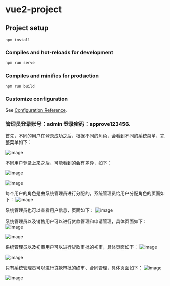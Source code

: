 # vue2-project

## Project setup
```
npm install
```

### Compiles and hot-reloads for development
```
npm run serve
```

### Compiles and minifies for production
```
npm run build
```

### Customize configuration
See [Configuration Reference](https://cli.vuejs.org/config/).


### 管理员登录账号：admin  登录密码：approve123456.
首先，不同的用户在登录成功之后，根据不同的角色，会看到不同的系统菜单，完整菜单如下：

![image](https://github.com/nanapre/vue2/assets/171127789/517e7014-38a3-4953-a0b9-ac722b799444)

不同用户登录上来之后，可能看到的会有差异，如下：

![image](https://github.com/nanapre/vue2/assets/171127789/a7869762-583a-4b1b-a898-fcd06fc34a31)

![image](https://github.com/nanapre/vue2/assets/171127789/3aab9ae6-3be0-4bea-806b-d3b20dcec5a7)

每个用户的角色是由系统管理员进行分配的，系统管理员给用户分配角色的页面如下：
![image](https://github.com/nanapre/vue2/assets/171127789/bfd3d7e5-812c-4641-8496-361998b050f1)

系统管理员也可以查看用户信息，页面如下：
![image](https://github.com/nanapre/vue2/assets/171127789/f55e344b-78c9-4077-9056-514829ec0712)

系统管理员以及销售用户可以进行贷款管理和申请管理，具体页面如下：
![image](https://github.com/nanapre/vue2/assets/171127789/2257e700-0f92-414f-9b4f-43670d77589c)

![image](https://github.com/nanapre/vue2/assets/171127789/70bf101b-d1fc-4e52-b3de-73354939f639)

系统管理员以及初审用户可以进行贷款审批的初审，具体页面如下：
![image](https://github.com/nanapre/vue2/assets/171127789/7122dea3-a313-4a6c-91fb-46e95e157a4f)

![image](https://github.com/nanapre/vue2/assets/171127789/2281a508-d527-4d01-8cd9-f728b12bc174)

只有系统管理员可以进行贷款审批的终审、合同管理，具体页面如下：
![image](https://github.com/nanapre/vue2/assets/171127789/911ef808-c207-4d79-9192-9da39a34b840)

![image](https://github.com/nanapre/vue2/assets/171127789/8fb1de73-6193-48e6-8c86-cdb91a63735e)

